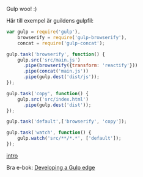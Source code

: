 Gulp woo! :)

Här till exempel är guildens gulpfil:

```javascript
var gulp = require('gulp'),
    browserify = require('gulp-browserify'),
    concat = require('gulp-concat');

gulp.task('browserify', function() {
    gulp.src('src/main.js')
      .pipe(browserify({transform: 'reactify'}))
      .pipe(concat('main.js'))
      .pipe(gulp.dest('dist/js'));
});

gulp.task('copy', function() {
    gulp.src('src/index.html')
      .pipe(gulp.dest('dist'));
});

gulp.task('default',['browserify', 'copy']);

gulp.task('watch', function() {
    gulp.watch('src/**/*.*', ['default']);
});
```

[intro](http://www.sitepoint.com/introduction-gulp-js/)

Bra e-bok: [Developing a Gulp edge](http://shop.oreilly.com/product/9781939902146.do)